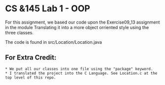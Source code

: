 # CS &145 Lab 1 - OOP
For this assignment, we based our code upon the Exercise09_13 assignment in the module
Translating it into a more object orriented style using the three classes.

The code is found in src/Location/Location.java

## For Extra Credit:
    * We put all our classes into one file using the "package" keyword.
    * I translated the project into the C Language. See Location.c at the top level of this repo.